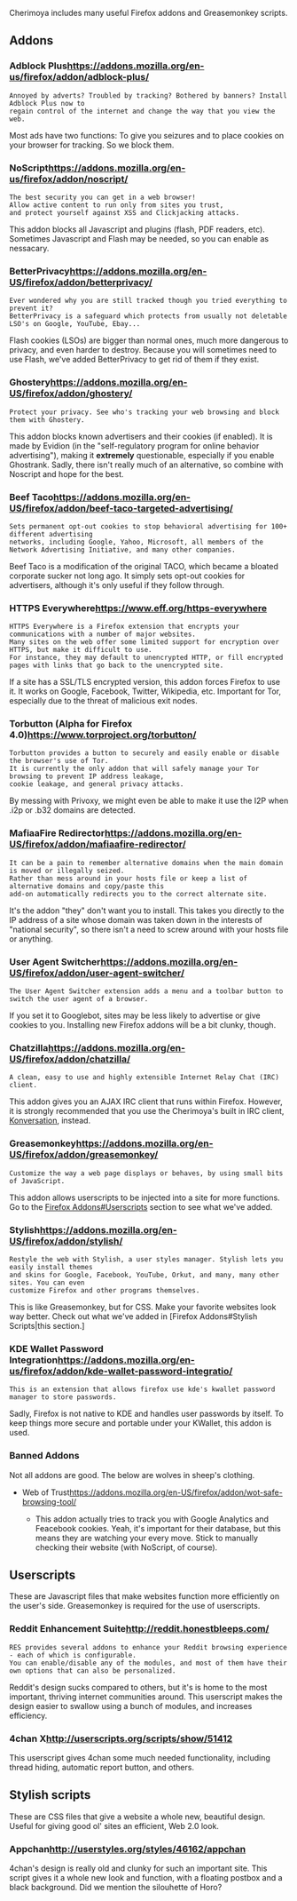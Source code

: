 Cherimoya includes many useful Firefox addons and Greasemonkey scripts.

## Addons  ##


### Adblock Plus<https://addons.mozilla.org/en-us/firefox/addon/adblock-plus/>  ###

    Annoyed by adverts? Troubled by tracking? Bothered by banners? Install Adblock Plus now to 
    regain control of the internet and change the way that you view the web.
Most ads have two functions: To give you seizures and to place cookies on your browser for tracking. So we block them.

### NoScript<https://addons.mozilla.org/en-us/firefox/addon/noscript/>  ###

    The best security you can get in a web browser!
    Allow active content to run only from sites you trust, 
    and protect yourself against XSS and Clickjacking attacks.
This addon blocks all Javascript and plugins (flash, PDF readers, etc). Sometimes Javascript and Flash may be needed, so you can enable as nessacary.

### BetterPrivacy<https://addons.mozilla.org/en-US/firefox/addon/betterprivacy/>  ###

    Ever wondered why you are still tracked though you tried everything to prevent it?
    BetterPrivacy is a safeguard which protects from usually not deletable LSO's on Google, YouTube, Ebay...
Flash cookies (LSOs) are bigger than normal ones, much more dangerous to privacy, and even harder to destroy. Because you will sometimes need to use Flash, we've added BetterPrivacy to get rid of them if they exist.

### Ghostery<https://addons.mozilla.org/en-US/firefox/addon/ghostery/>  ###

    Protect your privacy. See who's tracking your web browsing and block them with Ghostery.
This addon blocks known advertisers and their cookies (if enabled). It is made by Evidion (in the "self-regulatory program for online behavior advertising"), making it **extremely** questionable, especially if you enable Ghostrank. Sadly, there isn't really much of an alternative, so combine with Noscript and hope for the best.

### Beef Taco<https://addons.mozilla.org/en-US/firefox/addon/beef-taco-targeted-advertising/>  ###

    Sets permanent opt-out cookies to stop behavioral advertising for 100+ different advertising
    networks, including Google, Yahoo, Microsoft, all members of the Network Advertising Initiative, and many other companies.
Beef Taco is a modification of the original TACO, which became a bloated corporate sucker not long ago. It simply sets opt-out cookies for advertisers, although it's only useful if they follow through.

### HTTPS Everywhere<https://www.eff.org/https-everywhere>  ###

    HTTPS Everywhere is a Firefox extension that encrypts your communications with a number of major websites. 
    Many sites on the web offer some limited support for encryption over HTTPS, but make it difficult to use. 
    For instance, they may default to unencrypted HTTP, or fill encrypted pages with links that go back to the unencrypted site.
If a site has a SSL/TLS encrypted version, this addon forces Firefox to use it. It works on Google, Facebook, Twitter, Wikipedia, etc. Important for Tor, especially due to the threat of malicious exit nodes. 

### Torbutton (Alpha for Firefox 4.0)<https://www.torproject.org/torbutton/>  ###

    Torbutton provides a button to securely and easily enable or disable the browser's use of Tor. 
    It is currently the only addon that will safely manage your Tor browsing to prevent IP address leakage,
    cookie leakage, and general privacy attacks.
By messing with Privoxy, we might even be able to make it use the I2P when .i2p or .b32 domains are detected.

### MafiaaFire Redirector<https://addons.mozilla.org/en-US/firefox/addon/mafiaafire-redirector/>  ###

    It can be a pain to remember alternative domains when the main domain is moved or illegally seized.
    Rather than mess around in your hosts file or keep a list of alternative domains and copy/paste this 
    add-on automatically redirects you to the correct alternate site.
It's the addon "they" don't want you to install. This takes you directly to the IP address of a site whose domain was taken down in the interests of "national security", so there isn't a need to screw around with your hosts file or anything.

### User Agent Switcher<https://addons.mozilla.org/en-US/firefox/addon/user-agent-switcher/>  ###

    The User Agent Switcher extension adds a menu and a toolbar button to switch the user agent of a browser.
If you set it to Googlebot, sites may be less likely to advertise or give cookies to you. Installing new Firefox addons will be a bit clunky, though.

### Chatzilla<https://addons.mozilla.org/en-US/firefox/addon/chatzilla/>  ###

    A clean, easy to use and highly extensible Internet Relay Chat (IRC) client.
This addon gives you an AJAX IRC client that runs within Firefox. However, it is strongly recommended that you use the Cherimoya's built in IRC client, [Konversation](/Konversation), instead.

### Greasemonkey<https://addons.mozilla.org/en-US/firefox/addon/greasemonkey/>  ###

    Customize the way a web page displays or behaves, by using small bits of JavaScript.
This addon allows userscripts to be injected into a site for more functions. Go to the [Firefox Addons#Userscripts](/Firefox_Addons#Userscripts) section to see what we've added.

### Stylish<https://addons.mozilla.org/en-US/firefox/addon/stylish/> ###

    Restyle the web with Stylish, a user styles manager. Stylish lets you easily install themes
    and skins for Google, Facebook, YouTube, Orkut, and many, many other sites. You can even 
    customize Firefox and other programs themselves.
This is like Greasemonkey, but for CSS. Make your favorite websites look way better. Check out what we've added in [Firefox Addons#Stylish Scripts|this section.]

### KDE Wallet Password Integration<https://addons.mozilla.org/en-us/firefox/addon/kde-wallet-password-integratio/>  ###

    This is an extension that allows firefox use kde's kwallet password manager to store passwords.
Sadly, Firefox is not native to KDE and handles user passwords by itself. To keep things more secure and portable under your KWallet, this addon is used.

### Banned Addons  ###

Not all addons are good. The below are wolves in sheep's clothing.

* Web of Trust<https://addons.mozilla.org/en-US/firefox/addon/wot-safe-browsing-tool/>

  * This addon actually tries to track you with Google Analytics and Feacebook cookies. Yeah, it's important for their database, but this means they are watching your every move. Stick to manually checking their website (with NoScript, of course).

## Userscripts  ##

These are Javascript files that make websites function more efficiently on the user's side. Greasemonkey is required for the use of userscripts.

### Reddit Enhancement Suite<http://reddit.honestbleeps.com/>  ###

    RES provides several addons to enhance your Reddit browsing experience - each of which is configurable. 
    You can enable/disable any of the modules, and most of them have their own options that can also be personalized.
Reddit's design sucks compared to others, but it's is home to the most important, thriving internet communities around. This userscript makes the design easier to swallow using a bunch of modules, and increases efficiency.

### 4chan X<http://userscripts.org/scripts/show/51412>  ###

This userscript gives 4chan some much needed functionality, including thread hiding, automatic report button, and others.

## Stylish scripts  ##

These are CSS files that give a website a whole new, beautiful design. Useful for giving good ol' sites an efficient, Web 2.0 look.

### Appchan<http://userstyles.org/styles/46162/appchan>  ###

4chan's design is really old and clunky for such an important site. This script gives it a whole new look and function, with a floating postbox and a black background. Did we mention the silouhette of Horo?
